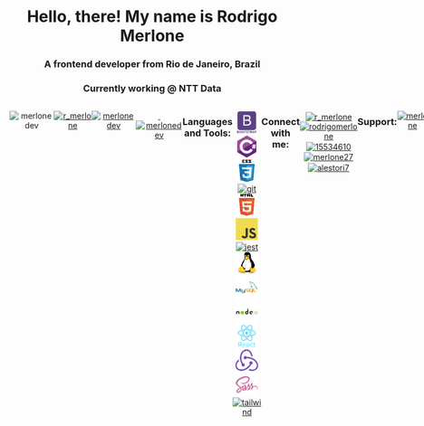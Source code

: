 <h1 align="center">Hello, there! My name is Rodrigo Merlone</h1>
<h3 align="center">A frontend developer from Rio de Janeiro, Brazil</h3>
<h3 align="center">Currently working @ NTT Data</h3>

<div style="display: flex" align="center">
<p align="center"> <img src="https://komarev.com/ghpvc/?username=merlonedev&label=Profile%20views&color=0e75b6&style=flat" alt="merlonedev" /> </p>

<p align="center"> <a href="https://twitter.com/r_merlone" target="blank"><img src="https://img.shields.io/twitter/follow/r_merlone?logo=twitter&style=for-the-badge" alt="r_merlone" /></a> </p>


<div style="display: flex; justify-content: center">
  
<div style="display: flex; justify-content: center" width="100%">
<a href="https://github.com/merlonedev">
<p><img align="center" height="180em" width="100%" src="https://github-readme-stats.vercel.app/api/top-langs?username=merlonedev&show_icons=true&theme=tokyonight&locale=en&layout=compact" alt="merlonedev" /></p>
</a>

<a href="https://github.com/merlonedev">
<p>&nbsp;<img align="center" height="180em" width="100%" src="https://github-readme-stats.vercel.app/api?username=merlonedev&show_icons=true&theme=tokyonight&locale=en" alt="merlonedev" /></p>
</a>
</div>
</div>
  
 <h3 align="center">Languages and Tools:</h3>
 <div style="display: flex; justify-content: center" width: "100%">
<p align="center"> <a href="https://getbootstrap.com" target="_blank"> <img src="https://raw.githubusercontent.com/devicons/devicon/master/icons/bootstrap/bootstrap-plain-wordmark.svg" alt="bootstrap" width="40" height="40"/> </a> <a href="https://www.w3schools.com/cs/" target="_blank"> <img src="https://raw.githubusercontent.com/devicons/devicon/master/icons/csharp/csharp-original.svg" alt="csharp" width="40" height="40"/> </a> <a href="https://www.w3schools.com/css/" target="_blank"> <img src="https://raw.githubusercontent.com/devicons/devicon/master/icons/css3/css3-original-wordmark.svg" alt="css3" width="40" height="40"/> </a> <a href="https://git-scm.com/" target="_blank"> <img src="https://www.vectorlogo.zone/logos/git-scm/git-scm-icon.svg" alt="git" width="40" height="40"/> </a> <a href="https://www.w3.org/html/" target="_blank"> <img src="https://raw.githubusercontent.com/devicons/devicon/master/icons/html5/html5-original-wordmark.svg" alt="html5" width="40" height="40"/> </a> <a href="https://developer.mozilla.org/en-US/docs/Web/JavaScript" target="_blank"> <img src="https://raw.githubusercontent.com/devicons/devicon/master/icons/javascript/javascript-original.svg" alt="javascript" width="40" height="40"/> </a> <a href="https://jestjs.io" target="_blank"> <img src="https://www.vectorlogo.zone/logos/jestjsio/jestjsio-icon.svg" alt="jest" width="40" height="40"/> </a> <a href="https://www.linux.org/" target="_blank"> <img src="https://raw.githubusercontent.com/devicons/devicon/master/icons/linux/linux-original.svg" alt="linux" width="40" height="40"/> </a> <a href="https://www.mysql.com/" target="_blank"> <img src="https://raw.githubusercontent.com/devicons/devicon/master/icons/mysql/mysql-original-wordmark.svg" alt="mysql" width="40" height="40"/> </a> <a href="https://nodejs.org" target="_blank"> <img src="https://raw.githubusercontent.com/devicons/devicon/master/icons/nodejs/nodejs-original-wordmark.svg" alt="nodejs" width="40" height="40"/> </a> <a href="https://reactjs.org/" target="_blank"> <img src="https://raw.githubusercontent.com/devicons/devicon/master/icons/react/react-original-wordmark.svg" alt="react" width="40" height="40"/> </a> <a href="https://redux.js.org" target="_blank"> <img src="https://raw.githubusercontent.com/devicons/devicon/master/icons/redux/redux-original.svg" alt="redux" width="40" height="40"/> </a> <a href="https://sass-lang.com" target="_blank"> <img src="https://raw.githubusercontent.com/devicons/devicon/master/icons/sass/sass-original.svg" alt="sass" width="40" height="40"/> </a> <a href="https://tailwindcss.com/" target="_blank"> <img src="https://www.vectorlogo.zone/logos/tailwindcss/tailwindcss-icon.svg" alt="tailwind" width="40" height="40"/> </a> </p> </div>
  
<h3 align="center">Connect with me:</h3>
<p align="center">
<a href="https://twitter.com/r_merlone" target="blank"><img align="center" src="https://raw.githubusercontent.com/rahuldkjain/github-profile-readme-generator/master/src/images/icons/Social/twitter.svg" alt="r_merlone" height="30" width="40" /></a>
<a href="https://linkedin.com/in/rodrigomerlone" target="blank"><img align="center" src="https://raw.githubusercontent.com/rahuldkjain/github-profile-readme-generator/master/src/images/icons/Social/linked-in-alt.svg" alt="rodrigomerlone" height="30" width="40" /></a>
<a href="https://stackoverflow.com/users/15534610" target="blank"><img align="center" src="https://raw.githubusercontent.com/rahuldkjain/github-profile-readme-generator/master/src/images/icons/Social/stack-overflow.svg" alt="15534610" height="30" width="40" /></a>
<a href="https://instagram.com/merlone27" target="blank"><img align="center" src="https://raw.githubusercontent.com/rahuldkjain/github-profile-readme-generator/master/src/images/icons/Social/instagram.svg" alt="merlone27" height="30" width="40" /></a>
<a href="https://www.hackerrank.com/alestori7" target="blank"><img align="center" src="https://raw.githubusercontent.com/rahuldkjain/github-profile-readme-generator/master/src/images/icons/Social/hackerrank.svg" alt="alestori7" height="30" width="40" /></a>
</p>
  
<h3 align="center">Support:</h3>
<p><a href="https://www.buymeacoffee.com/merlone"> <img align="center" src="https://cdn.buymeacoffee.com/buttons/v2/default-yellow.png" height="50" width="210" alt="merlone" /></a></p><br><br>
</div>

